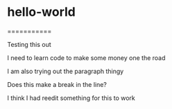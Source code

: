 <h1>hello-world</h1>
===========

Testing this out
<p> I need to learn code to make some money one the road </p>

<p> I am also trying out the paragraph thingy </p> <brk/> Does this make a break in the line? <brk/>





<p> I think I had reedit something for this to work </p>
